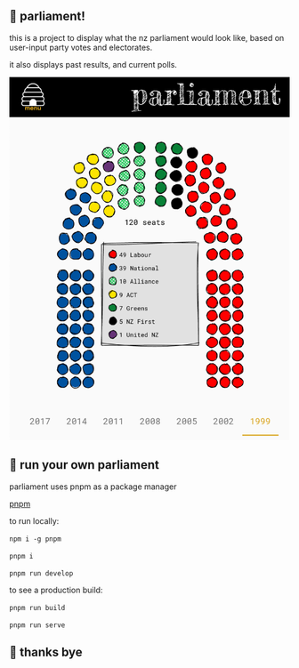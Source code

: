 ## 🦆 parliament!

this is a project to display what the nz parliament would look like, based on user-input party votes and electorates.

it also displays past results, and current polls.

![Parliament](src/images/screenshot.png)

 ## 🐌 run your own parliament
 
 parliament uses pnpm as a package manager
 
 [pnpm](https://pnpm.js.org/en/)
 
 to run locally:
 
 `npm i -g pnpm`
 
 `pnpm i`
 
 `pnpm run develop`
 
 to see a production build:
 
 `pnpm run build`
 
 `pnpm run serve`
 
 ## 🐞 thanks bye
